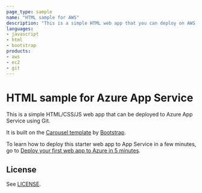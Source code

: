 ```yaml
---
page_type: sample
name: "HTML sample for AWS"
description: "This is a simple HTML web app that you can deploy on AWS."
languages:
- javascript
- html
- bootstrap
products:
- aws
- ec2
- git
---
```


# HTML sample for Azure App Service

This is a simple HTML/CSS/JS web app that can be deployed to Azure App Service using Git. 

It is built on the [Carousel template](http://getbootstrap.com/examples/carousel) by [Bootstrap](http://getbootstrap.com).

To learn how to deploy this starter web app to App Service in a few minutes, go to [Deploy your first web app to Azure in 5 minutes](https://azure.microsoft.com/documentation/articles/app-service-web-get-started).

## License

See [LICENSE](LICENSE).
